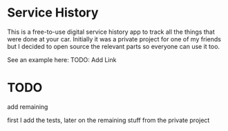 # Service History

This is a free-to-use digital service history app to track all the things that were done at your car.
Initially it was a private project for one of my friends but I decided to open source the relevant parts so everyone can use it too.

See an example here: TODO: Add Link

# TODO
add remaining

first I add the tests, later on the remaining stuff from the private project